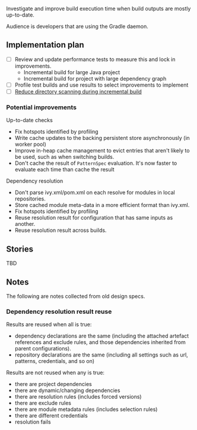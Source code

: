 Investigate and improve build execution time when build outputs are mostly up-to-date. 

Audience is developers that are using the Gradle daemon.

## Implementation plan

- [ ] Review and update performance tests to measure this and lock in improvements.
    - Incremental build for large Java project
    - Incremental build for project with large dependency graph
- [ ] Profile test builds and use results to select improvements to implement 
- [ ] [Reduce directory scanning during incremental build](reduced-directory-scanning)
        
### Potential improvements
    
Up-to-date checks    

- Fix hotspots identified by profiling
- Write cache updates to the backing persistent store asynchronously (in worker pool)
- Improve in-heap cache management to evict entries that aren't likely to be used, such as when switching builds.
- Don't cache the result of `PatternSpec` evaluation. It's now faster to evaluate each time than cache the result

Dependency resolution

- Don't parse ivy.xml/pom.xml on each resolve for modules in local repositories.
- Store cached module meta-data in a more efficient format than ivy.xml. 
- Fix hotspots identified by profiling
- Reuse resolution result for configuration that has same inputs as another.
- Reuse resolution result across builds.

## Stories

TBD    

## Notes    

The following are notes collected from old design specs.

### Dependency resolution result reuse    

Results are reused when all is true:

- dependency declarations are the same (including the attached artefact references and exclude rules, and those dependencies inherited from parent configurations).
- repository declarations are the same (including all settings such as url, patterns, credentials, and so on)

Results are not reused when any is true:

- there are project dependencies
- there are dynamic/changing dependencies
- there are resolution rules (includes forced versions)
- there are exclude rules
- there are module metadata rules (includes selection rules)
- there are different credentials
- resolution fails
